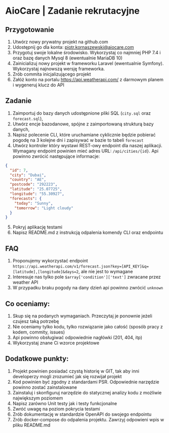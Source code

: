 # AioCare | Zadanie rekrutacyjne

## Przygotowanie
1. Utwórz nowy prywatny projekt na github.com
2. Udostępnij go dla konta: piotr.kornaszewski@aiocare.com
3. Przygotuj swoje lokalne środowisko. Wykorzystaj co najmniej PHP 7.4 i oraz bazę danych Mysql 8 (ewentualnie MariaDB 10) 
4. Zainicializuj nowy projekt w frameworku Laravel (ewentualnie Symfony). Wykorzystaj najnowszą wersję frameworka.
5. Zrób commita inicjalizującego projekt
6. Załóż konto na portalu https://api.weatherapi.com/ z darmowym planem i wygeneruj klucz do API

## Zadanie
1. Zaimportuj do bazy danych udostępnione pliki SQL (`city.sql` oraz `forecast.sql`),
2. Utwórz encje bazodanowe, spójne z zaimportowaną strukturą bazy danych,
3. Napisz polecenie CLI, które uruchamiane cyklicznie będzie pobierać pogodę na 3 kolejne dni i zapisywać w bazie to tabeli `forecast`
4. Utwórz kontroler który wystawi REST-owy endpoint dla naszej aplikacji. Wymagany endpoint powinien mieć adres URL: `/api/cities/{id}`. Api powinno zwrócić następujące informacje:
```json
{
  "id": 7,
  "city": "Dubai",
  "country": "AE",
  "postcode": "292223",
  "latitude": "25.07725",
  "longitude": "55.30927",
  "forecasts": {
    "today": "Sunny",
    "tomorrow": "Light cloudy"
  }
}
```
5. Pokryj aplikację testami
6. Napisz README.md z instrukcją odpalenia komendy CLI oraz endpointu 


## FAQ
1. Proponujemy wykorzystać endpoint `https://api.weatherapi.com/v1/forecast.json?key=[API_KEY]&q=[latitude],[longitude]&days=2`, ale nie jest to wymagane
2. Interesuje nas tylko pole `$array['condition']['text']` zwracane przez weather API
3. W przypadku braku pogody na dany dzień api powinno zwrócić `unknown`


## Co oceniamy:
1. Skup się na podanych wymaganiach. Przeczytaj je ponownie jeżeli czujesz taką potrzebę
2. Nie oceniamy tylko kodu, tylko rozwiązanie jako całość (sposób pracy z kodem, commity, issues)
3. Api powinno obsługiwać odpowiednie nagłówki (201, 404, itp)
4. Wykorzystaj znane Ci wzorce projektowe


## Dodatkowe punkty:
1. Projekt powinien posiadać czystą historię w GIT, tak aby inni developerzy mogli zrozumieć jak się rozwijał projekt
2. Kod powinien być zgodny z standardami PSR. Odpowiednie narzędzie powinno zostać zainstalowane
3. Zainstaluj i skonfiguruj narzędzie do statycznej analizy kodu z możliwie największym poziomem
4. Napisz zarówno Unit testy jak i testy funkcjonalne
5. Zwróć uwagę na poziom pokrycia testami
6. Zrób dokumentację w standardzie OpenAPI do swojego endpointu
7. Zrób docker-compose do odpalenia projektu. Zawrzyj odpowieni wpis w pliku README.md
